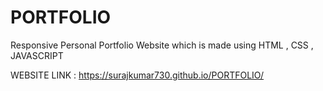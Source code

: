 # PORTFOLIO
Responsive Personal Portfolio Website which is made using HTML , CSS , JAVASCRIPT

WEBSITE LINK : https://surajkumar730.github.io/PORTFOLIO/
